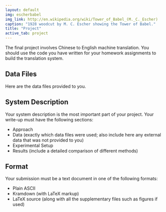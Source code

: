 ```yaml
---
layout: default
img: escherbabel
img_link: http://en.wikipedia.org/wiki/Tower_of_Babel_(M._C._Escher)
caption: "1928 woodcut by M. C. Escher showing the Tower of Babel."
title: "Project"
active_tab: project
---
```


The final project involves Chinese to English machine translation.
You should use the code you have written for your homework assignments
to build the translation system.

Data Files
----------

Here are the data files provided to you.

System Description
------------------

Your system description is the most important part of your project.
Your write-up must have the following sections:

* Approach
* Data (exactly which data files were used; also include here any external data that was not provided to you)
* Experimental Setup
* Results (include a detailed comparison of different methods)

Format
------

Your submission must be a text document in one of the following formats:

* Plain ASCII
* Kramdown (with LaTeX markup)
* LaTeX source (along with all the supplementary files such as figures if used)



